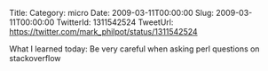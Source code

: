 Title: 
Category: micro
Date: 2009-03-11T00:00:00
Slug: 2009-03-11T00:00:00
TwitterId: 1311542524
TweetUrl: https://twitter.com/mark_philpot/status/1311542524

What I learned today: Be very careful when asking perl questions on stackoverflow